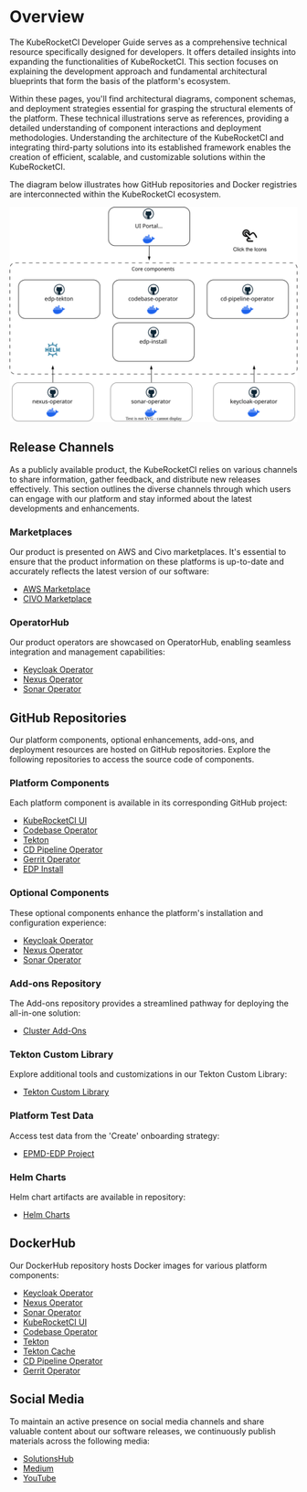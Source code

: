 # Overview

<head>
  <link rel="canonical" href="https://docs.kuberocketci.io/docs/developer-guide/" />
</head>

The KubeRocketCI Developer Guide serves as a comprehensive technical resource specifically designed for developers. It offers detailed insights into expanding the functionalities of KubeRocketCI. This section focuses on explaining the development approach and fundamental architectural blueprints that form the basis of the platform's ecosystem.

Within these pages, you'll find architectural diagrams, component schemas, and deployment strategies essential for grasping the structural elements of the platform. These technical illustrations serve as references, providing a detailed understanding of component interactions and deployment methodologies. Understanding the architecture of the KubeRocketCI and integrating third-party solutions into its established framework enables the creation of efficient, scalable, and customizable solutions within the KubeRocketCI.

The diagram below illustrates how GitHub repositories and Docker registries are interconnected within the KubeRocketCI ecosystem.

![KubeRocketCI Components Diagram](../assets/developer-guide/architecture/edp-components.inline.svg)

## Release Channels

As a publicly available product, the KubeRocketCI relies on various channels to share information, gather feedback, and distribute new releases effectively. This section outlines the diverse channels through which users can engage with our platform and stay informed about the latest developments and enhancements.

### Marketplaces

Our product is presented on AWS and Civo marketplaces. It's essential to ensure that the product information on these platforms is up-to-date and accurately reflects the latest version of our software:

- [AWS Marketplace](https://aws.amazon.com/marketplace/pp/prodview-u7xcz6pvwwwoa)
- [CIVO Marketplace](https://www.civo.com/marketplace/edp)

### OperatorHub

Our product operators are showcased on OperatorHub, enabling seamless integration and management capabilities:

- [Keycloak Operator](https://operatorhub.io/operator/edp-keycloak-operator)
- [Nexus Operator](https://operatorhub.io/operator/nexus-operator)
- [Sonar Operator](https://operatorhub.io/operator/sonar-operator)

## GitHub Repositories

Our platform components, optional enhancements, add-ons, and deployment resources are hosted on GitHub repositories. Explore the following repositories to access the source code of components.

### Platform Components

Each platform component is available in its corresponding GitHub project:

- [KubeRocketCI UI](https://github.com/epam/edp-headlamp/releases)
- [Codebase Operator](https://github.com/epam/edp-codebase-operator/releases)
- [Tekton](https://github.com/epam/edp-tekton/releases)
- [CD Pipeline Operator](https://github.com/epam/edp-cd-pipeline-operator/releases)
- [Gerrit Operator](https://github.com/epam/edp-gerrit-operator/releases)
- [EDP Install](https://github.com/epam/edp-install/releases)

### Optional Components

These optional components enhance the platform's installation and configuration experience:

- [Keycloak Operator](https://github.com/epam/edp-keycloak-operator/releases)
- [Nexus Operator](https://github.com/epam/edp-nexus-operator/releases)
- [Sonar Operator](https://github.com/epam/edp-sonar-operator/releases)

### Add-ons Repository

The Add-ons repository provides a streamlined pathway for deploying the all-in-one solution:

- [Cluster Add-Ons](https://github.com/epam/edp-cluster-add-ons)

### Tekton Custom Library

Explore additional tools and customizations in our Tekton Custom Library:

- [Tekton Custom Library](https://github.com/epmd-edp/tekton-custom-library)

### Platform Test Data

Access test data from the 'Create' onboarding strategy:

- [EPMD-EDP Project](https://github.com/epmd-edp)

### Helm Charts

Helm chart artifacts are available in repository:

- [Helm Charts](https://github.com/epam/edp-helm-charts)

## DockerHub

Our DockerHub repository hosts Docker images for various platform components:

- [Keycloak Operator](https://hub.docker.com/repository/docker/epamedp/keycloak-operator/)
- [Nexus Operator](https://hub.docker.com/repository/docker/epamedp/nexus-operator/)
- [Sonar Operator](https://hub.docker.com/repository/docker/epamedp/sonar-operator/)
- [KubeRocketCI UI](https://hub.docker.com/repository/docker/epamedp/edp-headlamp/)
- [Codebase Operator](https://hub.docker.com/repository/docker/epamedp/codebase-operator/)
- [Tekton](https://hub.docker.com/repository/docker/epamedp/edp-tekton)
- [Tekton Cache](https://hub.docker.com/repository/docker/epamedp/tekton-cache)
- [CD Pipeline Operator](https://hub.docker.com/repository/docker/epamedp/cd-pipeline-operator/)
- [Gerrit Operator](https://hub.docker.com/repository/docker/epamedp/gerrit-operator)

## Social Media

To maintain an active presence on social media channels and share valuable content about our software releases, we continuously publish materials across the following media:

- [SolutionsHub](https://solutionshub.epam.com/solution/epam-delivery-platform)
- [Medium](https://medium.com/epam-delivery-platform)
- [YouTube](https://www.youtube.com/@theplatformteam)
